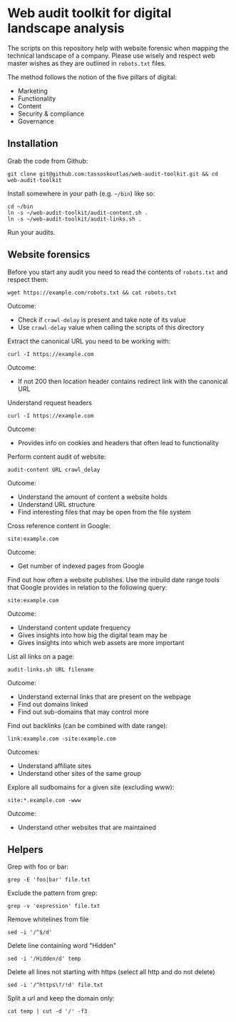 # Web audit toolkit for digital landscape analysis

The scripts on this repository help with website forensic when mapping the technical landscape of a company. Please use wisely and respect web master wishes as they are outlined in `robots.txt` files.

The method follows the notion of the five pillars of digital:

- Marketing
- Functionality
- Content
- Security & compliance
- Governance

## Installation

Grab the code from Github:

```
git clone git@github.com:tassoskoutlas/web-audit-toolkit.git && cd web-audit-toolkit
```

Install somewhere in your path (e.g. `~/bin`) like so:

```
cd ~/bin
ln -s ~/web-audit-toolkit/audit-content.sh .
ln -s ~/web-audit-toolkit/audit-links.sh .
```
Run your audits.

## Website forensics

Before you start any audit you need to read the contents of `robots.txt` and respect them:

```
wget https://example.com/robots.txt && cat robots.txt
```

Outcome:

- Check if `crawl-delay` is present and take note of its value
- Use `crawl-delay` value when calling the scripts of this directory

Extract the canonical URL you need to be working with:

```
curl -I https://example.com
```

Outcome:

- If not 200 then location header contains redirect link with the canonical URL

Understand request headers 

```
curl -I https://example.com
```

Outcome:

- Provides info on cookies and headers that often lead to functionality

Perform content audit of website:

```
audit-content URL crawl_delay
```

Outcome:

- Understand the amount of content a website holds
- Understand URL structure
- Find interesting files that may be open from the file system

Cross reference content in Google:

```
site:example.com
```

Outcome:

- Get number of indexed pages from Google

Find out how often a website publishes. Use the inbuild date range tools that Google provides in relation to the following query:

```
site:example.com
```

Outcome:

- Understand content update frequency
- Gives insights into how big the digital team may be
- Gives insights into which web assets are more important

List all links on a page:

```
audit-links.sh URL filename
```

Outcome:

- Understand external links that are present on the webpage
- Find out domains linked
- Find out sub-domains that may control more

Find out backlinks (can be combined with date range):

```
link:example.com -site:example.com
```

Outcomes:

- Understand affiliate sites
- Understand other sites of the same group

Explore all sudbomains for a given site (excluding www):

```
site:*.example.com -www
```

Outcome:

- Understand other websites that are maintained

## Helpers

Grep with foo or bar:

```
grep -E 'foo|bar' file.txt
```

Exclude the pattern from grep:

```
grep -v 'expression' file.txt
```	

Remove whitelines from file

```
sed -i '/^$/d'
```

Delete line containing word "Hidden"

```
sed -i '/Hidden/d' temp
```

Delete all lines not starting with https (select all http and do not delete)

```
sed -i '/^https\?/!d' file.txt
```

Split a url and keep the domain only:

```
cat temp | cut -d '/' -f3
```


